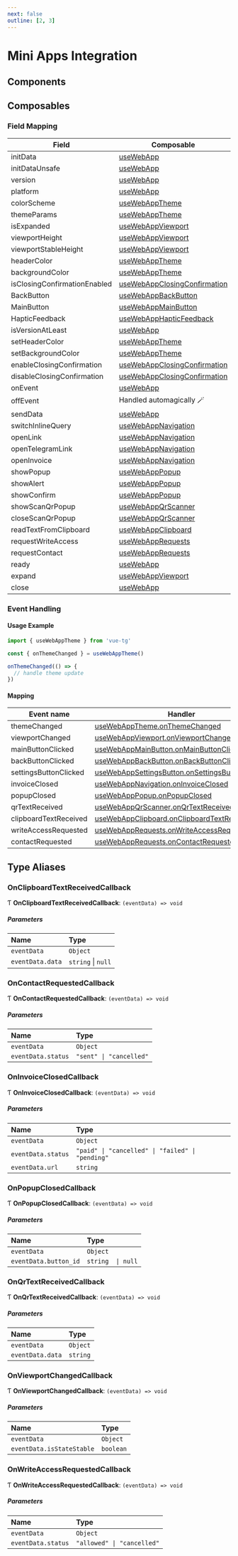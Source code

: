 ```yaml
---
next: false
outline: [2, 3]
---
```


# Mini Apps Integration

## Components

<!--@include: @/mini-apps/components/alert.md-->

<!--@include: @/mini-apps/components/back-button.md-->

<!--@include: @/mini-apps/components/confirm.md-->

<!--@include: @/mini-apps/components/main-button.md-->

<!--@include: @/mini-apps/components/popup.md-->

<!--@include: @/mini-apps/components/scan-qr.md-->

<!--@include: @/mini-apps/components/settings-button.md-->

## Composables

### Field Mapping

| Field                        | Composable                                                    |
| ---------------------------- | ------------------------------------------------------------- |
| initData                     | [useWebApp](#usewebapp)                                       |
| initDataUnsafe               | [useWebApp](#usewebapp)                                       |
| version                      | [useWebApp](#usewebapp)                                       |
| platform                     | [useWebApp](#usewebapp)                                       |
| colorScheme                  | [useWebAppTheme](#usewebapptheme)                             |
| themeParams                  | [useWebAppTheme](#usewebapptheme)                             |
| isExpanded                   | [useWebAppViewport](#usewebappviewport)                       |
| viewportHeight               | [useWebAppViewport](#usewebappviewport)                       |
| viewportStableHeight         | [useWebAppViewport](#usewebappviewport)                       |
| headerColor                  | [useWebAppTheme](#usewebapptheme)                             |
| backgroundColor              | [useWebAppTheme](#usewebapptheme)                             |
| isClosingConfirmationEnabled | [useWebAppClosingConfirmation](#usewebappclosingconfirmation) |
| BackButton                   | [useWebAppBackButton](#usewebappbackbutton)                   |
| MainButton                   | [useWebAppMainButton](#usewebappmainbutton)                   |
| HapticFeedback               | [useWebAppHapticFeedback](#usewebapphapticfeedback)           |
| isVersionAtLeast             | [useWebApp](#usewebapp)                                       |
| setHeaderColor               | [useWebAppTheme](#usewebapptheme)                             |
| setBackgroundColor           | [useWebAppTheme](#usewebapptheme)                             |
| enableClosingConfirmation    | [useWebAppClosingConfirmation](#usewebappclosingconfirmation) |
| disableClosingConfirmation   | [useWebAppClosingConfirmation](#usewebappclosingconfirmation) |
| onEvent                      | [useWebApp](#usewebapp)                                       |
| offEvent                     | Handled automagically 🪄                                      |
| sendData                     | [useWebApp](#usewebapp)                                       |
| switchInlineQuery            | [useWebAppNavigation](#usewebappnavigation)                   |
| openLink                     | [useWebAppNavigation](#usewebappnavigation)                   |
| openTelegramLink             | [useWebAppNavigation](#usewebappnavigation)                   |
| openInvoice                  | [useWebAppNavigation](#usewebappnavigation)                   |
| showPopup                    | [useWebAppPopup](#usewebapppopup)                             |
| showAlert                    | [useWebAppPopup](#usewebapppopup)                             |
| showConfirm                  | [useWebAppPopup](#usewebapppopup)                             |
| showScanQrPopup              | [useWebAppQrScanner](#usewebappqrscanner)                     |
| closeScanQrPopup             | [useWebAppQrScanner](#usewebappqrscanner)                     |
| readTextFromClipboard        | [useWebAppClipboard](#usewebappclipboard)                     |
| requestWriteAccess           | [useWebAppRequests](#usewebapprequests)                       |
| requestContact               | [useWebAppRequests](#usewebapprequests)                       |
| ready                        | [useWebApp](#usewebapp)                                       |
| expand                       | [useWebAppViewport](#usewebappviewport)                       |
| close                        | [useWebApp](#usewebapp)                                       |

### Event Handling

#### Usage Example

```ts
import { useWebAppTheme } from 'vue-tg'

const { onThemeChanged } = useWebAppTheme()

onThemeChanged(() => {
  // handle theme update
})
```

#### Mapping

| Event name            | Handler                                                                     |
| --------------------- | --------------------------------------------------------------------------- |
| themeChanged          | [useWebAppTheme.onThemeChanged](#usewebapptheme)                            |
| viewportChanged       | [useWebAppViewport.onViewportChanged](#usewebappviewport)                   |
| mainButtonClicked     | [useWebAppMainButton.onMainButtonClicked](#usewebappmainbutton)             |
| backButtonClicked     | [useWebAppBackButton.onBackButtonClicked](#usewebappbackbutton)             |
| settingsButtonClicked | [useWebAppSettingsButton.onSettingsButtonClicked](#usewebappsettingsbutton) |
| invoiceClosed         | [useWebAppNavigation.onInvoiceClosed](#usewebappnavigation)                 |
| popupClosed           | [useWebAppPopup.onPopupClosed](#usewebapppopup)                             |
| qrTextReceived        | [useWebAppQrScanner.onQrTextReceived](#usewebappqrscanner)                  |
| clipboardTextReceived | [useWebAppClipboard.onClipboardTextReceived](#usewebappclipboard)           |
| writeAccessRequested  | [useWebAppRequests.onWriteAccessRequested](#usewebapprequests)              |
| contactRequested      | [useWebAppRequests.onContactRequested](#usewebapprequests)                  |

<!--@include: @/mini-apps/composables/use-web-app.md-->

<!--@include: @/mini-apps/composables/use-web-app-back-button.md-->

<!--@include: @/mini-apps/composables/use-web-app-clipboard.md-->

<!--@include: @/mini-apps/composables/use-web-app-closing-confirmation.md-->

<!--@include: @/mini-apps/composables/use-web-app-cloud-storage.md-->

<!--@include: @/mini-apps/composables/use-web-app-haptic-feedback.md-->

<!--@include: @/mini-apps/composables/use-web-app-main-button.md-->

<!--@include: @/mini-apps/composables/use-web-app-navigation.md-->

<!--@include: @/mini-apps/composables/use-web-app-popup.md-->

<!--@include: @/mini-apps/composables/use-web-app-qr-scanner.md-->

<!--@include: @/mini-apps/composables/use-web-app-requests.md-->

<!--@include: @/mini-apps/composables/use-web-app-send-data.md-->

<!--@include: @/mini-apps/composables/use-web-app-settings-button.md-->

<!--@include: @/mini-apps/composables/use-web-app-theme.md-->

<!--@include: @/mini-apps/composables/use-web-app-viewport.md-->

## Type Aliases

### OnClipboardTextReceivedCallback

Ƭ **OnClipboardTextReceivedCallback**: `(eventData) => void`

##### Parameters

| Name             | Type               |
| :--------------- | :----------------- |
| `eventData`      | `Object`           |
| `eventData.data` | `string` \| `null` |

### OnContactRequestedCallback

Ƭ **OnContactRequestedCallback**: `(eventData) => void`

##### Parameters

| Name               | Type                    |
| :----------------- | :---------------------- |
| `eventData`        | `Object`                |
| `eventData.status` | `"sent" \| "cancelled"` |

### OnInvoiceClosedCallback

Ƭ **OnInvoiceClosedCallback**: `(eventData) => void`

##### Parameters

| Name               | Type                                             |
| :----------------- | :----------------------------------------------- |
| `eventData`        | `Object`                                         |
| `eventData.status` | `"paid" \| "cancelled" \| "failed" \| "pending"` |
| `eventData.url`    | `string`                                         |

### OnPopupClosedCallback

Ƭ **OnPopupClosedCallback**: `(eventData) => void`

##### Parameters

| Name                  | Type              |
| :-------------------- | :---------------- |
| `eventData`           | `Object`          |
| `eventData.button_id` | `string  \| null` |

### OnQrTextReceivedCallback

Ƭ **OnQrTextReceivedCallback**: `(eventData) => void`

##### Parameters

| Name             | Type     |
| :--------------- | :------- |
| `eventData`      | `Object` |
| `eventData.data` | `string` |

### OnViewportChangedCallback

Ƭ **OnViewportChangedCallback**: `(eventData) => void`

##### Parameters

| Name                      | Type      |
| :------------------------ | :-------- |
| `eventData`               | `Object`  |
| `eventData.isStateStable` | `boolean` |

### OnWriteAccessRequestedCallback

Ƭ **OnWriteAccessRequestedCallback**: `(eventData) => void`

##### Parameters

| Name               | Type                       |
| :----------------- | :------------------------- |
| `eventData`        | `Object`                   |
| `eventData.status` | `"allowed" \| "cancelled"` |
